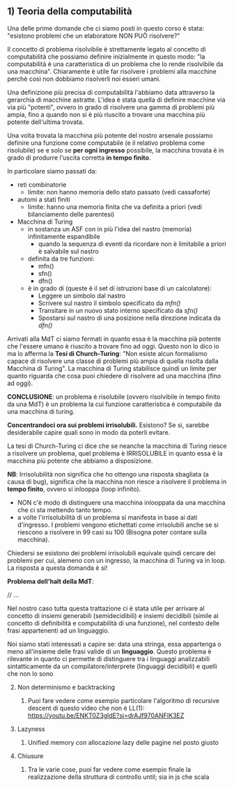## 1) Teoria della computabilità
Una delle prime domande che ci siamo posti in questo corso è stata: "esistono problemi che un elaboratore NON PUÒ risolvere?"

Il concetto di problema risolvibile è strettamente legato al concetto di computabilità che possiamo definire inizialmente in questo modo: "la computabilità è una caratteristica di un problema che lo rende risolvibile da una macchina". Chiaramente è utile far risolvere i problemi alla macchine perchè così non dobbiamo risolverli noi esseri umani.

Una definizione più precisa di computabilità l'abbiamo data attraverso la gerarchia di macchine astratte. L'idea è stata quella di definire macchine via via più "potenti", ovvero in grado di risolvere una gamma di problemi più ampia, fino a quando non si è più riuscito a trovare una macchina più potente dell'ultima trovata.

Una volta trovata la macchina più potente del nostro arsenale possiamo definire una funzione come computabile (e il relativo problema come risolubile) se e solo se **per ogni ingresso** possibile, la macchina trovata è in grado di produrre l'uscita corretta **in tempo finito**.

In particolare siamo passati da:
- reti combinatorie
    - limite: non hanno memoria dello stato passato (vedi cassaforte)
- automi a stati finiti
    - limite: hanno una memoria finita che va definita a priori (vedi bilanciamento delle parentesi)
- Macchina di Turing
    - in sostanza un ASF con in più l'idea del nastro (memoria) infinitamente espandibile
        - quando la sequenza di eventi da ricordare non è limitabile a priori è salvabile sul nastro 
    - definita da tre funzioni:
        - mfn()
        - sfn()
        - dfn()
    - è in grado di (queste è il set di istruzioni base di un calcolatore):
        - Leggere un simbolo dal nastro
        - Scrivere sul nastro il simbolo specificato da *mfn()*
        - Transitare in un nuovo stato interno specificato da *sfn()*
        - Spostarsi sul nastro di una posizione nella direzione indicata da *dfn()*

Arrivati alla MdT ci siamo fermati in quanto essa è la macchina pià potente che l'essere umano è riuscito a trovare fino ad oggi. Questo non lo dico io ma lo afferma la **Tesi di Church-Turing**: "Non esiste alcun formalismo capace di risolvere una classe di problemi più ampia di quella risolta dalla Macchina di Turing". La macchina di Turing stabilisce quindi un limite per quanto riguarda che cosa puoi chiedere di risolvere ad una macchina (fino ad oggi).

**CONCLUSIONE**: un problema è risolubile (ovvero risolvibile in tempo finito da una MdT) è un problema la cui funzione caratteristica è computabile da una macchina di turing. 

**Concentrandoci ora sui problemi irrisolubili.** Esistono? Se si, sarebbe desiderabile capire quali sono in modo da poterli evitare.

La tesi di Church-Turing ci dice che se neanche la macchina di Turing riesce a risolvere un problema, quel problema è IRRISOLUBILE in quanto essa è la macchina più potente che abbiamo a disposizione. 

**NB**: Irrisolubilità non significa che ho ottengo una risposta sbagliata (a causa di bug), significa che la macchina non riesce a risolvere il problema in **tempo finito**, ovvero si inlooppa (loop infinito).
- NON c'è modo di distinguere una macchina inlooppata da una macchina che ci sta mettendo tanto tempo.
- a volte l'irrisolubilità di un problema si manifesta in base ai dati d'ingresso. I problemi vengono etichettati come irrisolubili anche se si riescono a risolvere in 99 casi su 100 (Bisogna poter contare sulla macchina). 

Chiedersi se esistono dei problemi irrisolubili equivale quindi cercare dei problemi per cui, alemeno con un ingresso, la macchina di Turing va in loop. La risposta a questa domanda è si!

**Problema dell'halt della MdT**:


// ...


Nel nostro caso tutta questa trattazione ci è stata utile per arrivare al concetto di insiemi generabili (semidecidibili) e insiemi decidibili (simile al concetto di definibilità e computabilità di una funzione), nel contesto delle frasi appartenenti ad un linguaggio.

Noi siamo stati interessati a capire se: data una stringa, essa appartenga o meno all'insieme delle frasi valide di un **linguaggio**. Questo problema è rilevante in quanto ci permette di distinguere tra i linguaggi analizzabili sintatticamente da un compilatore/interprete (linguaggi decidibili) e quelli che non lo sono 




2. Non determinismo e backtracking
    1. Puoi fare vedere come esempio particolare l'algoritmo di recursive descent di questo video che non è LL(1): https://youtu.be/ENKT0Z3gldE?si=drAJf970ANFIK3EZ  

1. Lazyness
    1. Unified memory con allocazione lazy delle pagine nel posto giusto

3. Chiusure
    1. Tra le varie cose, puoi far vedere come esempio finale la realizzazione della struttura di controllo until; sia in js che scala